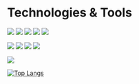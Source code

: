 # Technologies & Tools

<!-- Technology shields -->
<!-- Programming languages -->
![](https://img.shields.io/badge/Code-Golang-informational?style=flat&logo=go&logoColor=white&color=2bbc8a)
![](https://img.shields.io/badge/Code-Python-informational?style=flat&logo=python&logoColor=white&color=2bbc8a)
![](https://img.shields.io/badge/Code-C++-informational?style=flat&logo=cplusplus&logoColor=white&color=2bbc8a)
![](https://img.shields.io/badge/Code-C-informational?style=flat&logo=c&logoColor=white&color=2bbc8a)
![](https://img.shields.io/badge/Code-C&#35;-informational?style=flat&logo=csharp&logoColor=white&color=2bbc8a)
<!-- Tools -->
![](https://img.shields.io/badge/Tools-Make-informational?style=flat&logo=cmake&logoColor=white&color=2bbc8a)
![](https://img.shields.io/badge/Shell-Bash-informational?style=flat&logo=gnubash&logoColor=white&color=2bbc8a)
![](https://img.shields.io/badge/Tools-Kubernetes-informational?style=flat&logo=kubernetes&logoColor=white&color=2bbc8a)
![](https://img.shields.io/badge/Tools-Docker-informational?style=flat&logo=docker&logoColor=white&color=2bbc8a)
<!-- Operating systems -->
![](https://img.shields.io/badge/OS-Linux-informational?style=flat&logo=linux&logoColor=white&color=2bbc8a)



<!-- Language stat -->
[![Top Langs](https://github-readme-stats.vercel.app/api/top-langs/?username=IlyaNyrkov&layout=demo&hide=CMake,Dockerfile&langs_count=5)](https://github.com/anuraghazra/github-readme-stats)
